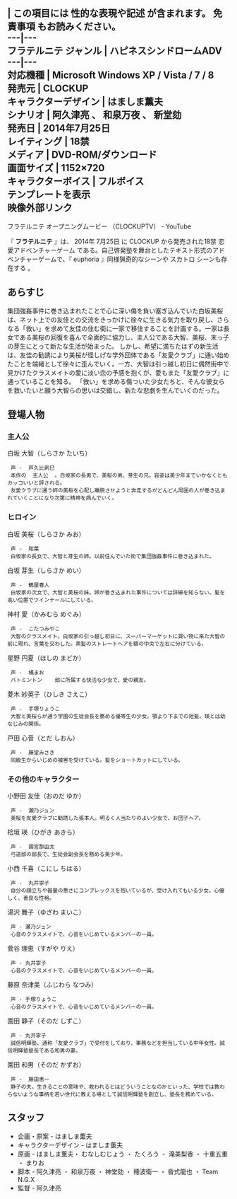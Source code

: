 |  この項目には **性的な表現や記述** が含まれます。  免責事項  もお読みください。  
---|---  
フラテルニテ  ジャンル  |  ハピネスシンドロームADV   
---|---  
対応機種  |  Microsoft Windows XP  /  Vista  /  7  /  8   
発売元  |  CLOCKUP   
キャラクターデザイン  |  はましま薫夫   
シナリオ  |  阿久津亮  、  和泉万夜  、  新堂劾   
発売日  |  2014年7月25日   
レイティング  |  18禁   
メディア  |  DVD-ROM/ダウンロード   
画面サイズ  |  1152×720   
キャラクターボイス  |  フルボイス   
テンプレートを表示  
映像外部リンク  
---  
フラテルニテ オープニングムービー  （CLOCKUPTV） -  YouTube  
  
『 **フラテルニテ** 』は、  2014年  7月25日  に  CLOCKUP  から発売された18禁  恋愛アドベンチャーゲーム
である。自己啓発塾を舞台としたテキスト形式のアドベンチャーゲームで、『  euphoria  』同様猟奇的なシーンや  スカトロ  シーンも存在する
  。

##  あらすじ  

集団強姦事件に巻き込まれたことで心に深い傷を負い塞ぎ込んでいた白坂美桜は、ネット上での友佳との交流をきっかけに徐々に生きる気力を取り戻し、さらなる「救い」を求めて友佳の住む街に一家で移住することを計画する。一家は長女である美桜の回復を喜んで全面的に協力し、主人公である大智、美桜、末っ子の芽生にとって新たな生活が始まった。
しかし、希望に満ちたはずの新生活は、友佳の勧誘により美桜が怪しげな学外団体である「友愛クラブ」に通い始めたことを端緒として徐々に歪んでいく。一方、大智は引っ越し初日に偶然街中で見かけたクラスメイトの愛に淡い恋の予感を抱くが、愛もまた「友愛クラブ」に通っていることを知る。
「救い」を求める傷ついた少女たちと、そんな彼女らを救いたいと願う大智らの思いは交錯し、新たな悲劇を生んでいくのだった。

##  登場人物  

###  主人公  

白坂 大智（しらさか たいち）

     声 -  芦久比剥巳 
     本作の  主人公  。白坂家の長男で、美桜の弟、芽生の兄。容姿は美少年までいかなくともカッコいいと評される。 
     友愛クラブに通う姉の美桜を心配し離脱させようと奔走するがどんどん周囲の人が巻き込まれていくことになり次第に精神を病んでいく。 

###  ヒロイン  

白坂 美桜（しらさか みお）

     声 -  和葉   
     白坂家の長女で、大智と芽生の姉。以前住んでいた街で集団強姦事件に巻き込まれた。 
白坂 芽生（しらさか めい）

     声 -  鶴屋春人 
     白坂家の次女で、大智と美桜の妹。姉が巻き込まれた事件については詳細を知らない。髪を高い位置でツインテールにしている。 
神村 愛（かみむら めぐみ）

     声 -  こたつみやこ 
     大智のクラスメイト。白坂家の引っ越し初日に、スーパーマーケットに買い物に来た大智の前に現れ、言葉を交わした。黒髪のストレートヘアを額の中央で左右に分けている。 
星野 円夏（ほしの まどか）

     声 -  橘まお 
     バトミントン    部に所属する快活な少女で、愛の親友。 
菱木 紗英子（ひしき さえこ）

     声 -  手塚りょうこ 
     大智と美桜らが通う学園の生徒会長を務める優等生の少女。顎より下までの短髪。瑛とは幼なじみの関係。 
戸田 心音（とだ しおん）

     声 -  藤堂みさき 
     同級生からいじめの被害を受けている。髪をショートカットにしている。 

###  その他のキャラクター  

小野田 友佳（おのだ ゆか）

     声 -  瀬乃ジュン 
     美桜を友愛クラブに勧誘した張本人。明るく人当たりのよい少女で、お団子ヘア。 
桧垣 瑛（ひがき あきら）

     声 -  錫宮那由太 
     弓道部の部長で、生徒会副会長を務める美少年。 
小西 千喜（こにし ちはる）

     声 -  丸井寧子 
     自分の顔立ちや器量の悪さにコンプレックスを抱いているが、受け入れてもいる少女。心優しく、善良な性格。 
湯沢 舞子（ゆざわ まいこ）

     声 - 瀬乃ジュン 
     心音のクラスメイトで、心音をいじめているメンバーの一員。 
菅谷 理恵（すがや りえ）

     声 - 丸井寧子 
     心音のクラスメイトで、心音をいじめているメンバーの一員。 
藤原 奈津美（ふじわら なつみ）

     声 - 手塚りょうこ 
     心音のクラスメイトで、心音をいじめているメンバーの一員。 
園田 静子（そのだ しずこ）

     声 - 丸井寧子 
     誠信明輝塾、通称「友愛クラブ」で受付をしており、事務などを担当している中年女性。誠信明輝塾塾長である和男の妻。 
園田 和男（そのだ かずお）

     声 -  藤田恵一 
     静子の夫。生きることの意味や、救われるとはどういうことなのかといった、学校では教わらないような事柄を若い世代に教える場として誠信明輝塾を創立し、塾長を務めている。 

##  スタッフ  

  * 企画・原案 -  はましま薫夫 
  * キャラクターデザイン - はましま薫夫 
  * 原画 - はましま薫夫・  むなしむじょう  ・  たくろう  ・  滝美梨香  ・  十重五重  ・  まりお 
  * 脚本 -  阿久津亮  ・  和泉万夜  ・  神堂劾  ・  穂波衛一  ・  昏式龍也  ・  Team N.G.X 
  * 監督 - 阿久津亮 

